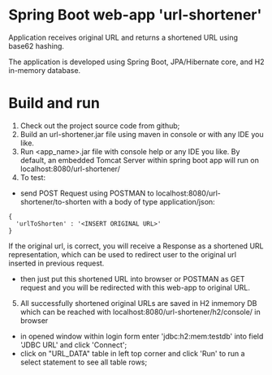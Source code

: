 # Spring Boot web-app 'url-shortener'

Application receives original URL and returns a shortened URL using base62 hashing.

The application is developed using Spring Boot, JPA/Hibernate core, and H2 in-memory database.

# Build and run
1. Check out the project source code from github;
2. Build an url-shortener.jar file using maven in console or with any IDE you like.
3. Run <app_name>.jar file with console help or any IDE you like.
By default, an embedded Tomcat Server within spring boot app will run on localhost:8080/url-shortener/
4. To test: 

 - send POST Request using POSTMAN to localhost:8080/url-shortener/to-shorten with a body of type application/json: 

```
{
  'urlToShorten' : '<INSERT ORIGINAL URL>'
}
```

If the original url, is correct, you will receive a Response as a shortened URL representation, which can be used to redirect user to the original url inserted in previous request.

 - then just put this shortened URL into browser or POSTMAN as GET request and you will be redirected with this web-app to original URL.

5. All successfully shortened original URLs are saved in H2 inmemory DB which can be reached with localhost:8080/url-shortener/h2/console/ in browser
 - in opened window within login form enter 'jdbc:h2:mem:testdb' into field 'JDBC URL' and click 'Connect';
 - click on "URL_DATA" table in left top corner and click 'Run' to run a select statement to see all table rows;